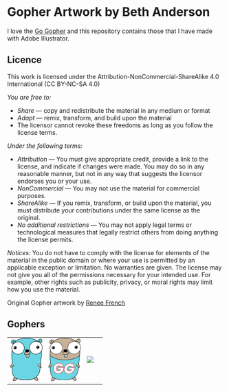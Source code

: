 # Gopher Artwork by Beth Anderson

I love the [Go Gopher](https://blog.golang.org/gopher) and this repository contains those that I have made with Adobe Illustrator.

## Licence 
This work is licensed under the Attribution-NonCommercial-ShareAlike 4.0 International (CC BY-NC-SA 4.0)

_You are free to:_
- *Share* — copy and redistribute the material in any medium or format
- *Adapt* — remix, transform, and build upon the material
- The licensor cannot revoke these freedoms as long as you follow the license terms.

_Under the following terms:_
- *Attribution* — You must give appropriate credit, provide a link to the license, and indicate if changes were made. You may do so in any reasonable manner, but not in any way that suggests the licensor endorses you or your use.
- *NonCommercial* — You may not use the material for commercial purposes.
- *ShareAlike* — If you remix, transform, or build upon the material, you must distribute your contributions under the same license as the original.
- *No additional restrictions* — You may not apply legal terms or technological measures that legally restrict others from doing anything the license permits.

_Notices:_
You do not have to comply with the license for elements of the material in the public domain or where your use is permitted by an applicable exception or limitation.
No warranties are given. The license may not give you all of the permissions necessary for your intended use. For example, other rights such as publicity, privacy, or moral rights may limit how you use the material.

Original Gopher artwork by [Renee French](http://reneefrench.blogspot.com/)

## Gophers

| | | | |
|---|---|---|---|
| <img height="100" src="https://raw.githubusercontent.com/betandr/gophers/master/Gopher.png"> | <img height="100" src="https://raw.githubusercontent.com/betandr/gophers/master/Gordon-Golang.png"> |  <img height="100" src="https://raw.githubusercontent.com/betandr/gophers/master/Study-Gopher.png"> |



